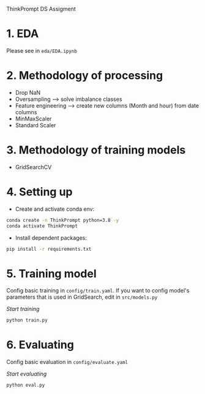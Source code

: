 ThinkPrompt DS Assigment

# 1. EDA 
Please see in `eda/EDA.ipynb`

# 2. Methodology of processing
- Drop NaN
- Oversampling --> solve imbalance classes
- Feature engineering --> create new columns (Month and hour) from date columns
- MinMaxScaler
- Standard Scaler

# 3. Methodology of training models
- GridSearchCV

# 4. Setting up

- Create and activate conda env:
```bash
conda create -n ThinkPrompt python=3.8 -y
conda activate ThinkPrompt
```

- Install dependent packages:
```bash
pip install -r requirements.txt
```

# 5. Training model
Config basic training in `config/train.yaml`. If you want to config model's parameters that is used in GridSearch, edit in `src/models.py`

*Start training*
```bash
python train.py
```

# 6. Evaluating
Config basic evaluation in `config/evaluate.yaml`

*Start evaluating*
```bash
python eval.py
```
